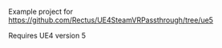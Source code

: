 Example project for https://github.com/Rectus/UE4SteamVRPassthrough/tree/ue5

Requires UE4 version 5